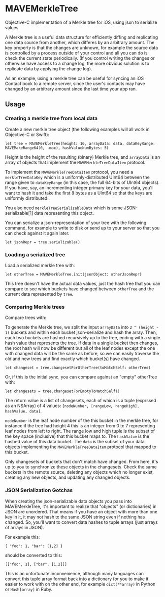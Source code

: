 # MAVEMerkleTree

Objective-C implementation of a Merkle tree for iOS, using json to serialize values.

A Merkle tree is a useful data structure for efficiently diffing and replicating one data source
from another, which differes by an arbitrary amount. The key property is that the changes are
unknown, for example the source data is controlled by a process outside of your control and all you
can do is check the current state periodically. (If you control writing the changes or otherwise
have access to a change log, the more obvious solution is to replicate data by applying the change
log).

As an example, using a merkle tree can be useful for syncing an iOS Contact book to a remote server,
since the user's contacts may have changed by an arbitrary amount since the last time your app ran.

## Usage

### Creating a merkle tree from local data

Create a new merkle tree object (the following examples will all work in Objective-C or Swift):

```
let tree = MAVEMerkleTree(height: 10, arrayData: data, dataKeyRange: MAVEMakeRange64(0, .max), hashValueNumBytes: 5)
```

Height is the height of the resulting (binary) Merkle tree, and `arrayData` is an array of objects
that implement the `MAVEMerkleTreeDataItem` protocol.

To implement the `MAVEMerkleTreeDataItem` protocol, you need a `merkleTreeDataKey` which is a uniformly-distributed UInt64 between the
range given to `dataKeyRange` (in this case, the full 64-bits of UInt64 objects). If you have, say,
an incrementing integer primary key for your data, you'll want to hash it and take the first 8 bytes
as a UInt64 so that the keys are uniformly distributed.

You also need `merkleTreeSerializableData` which is some JSON-serializable[1] data representing this
object.

You can serialize a json-representation of your tree with the following command, for example to
write to disk or send up to your server so that you can check against it again later.

```
let jsonRepr = tree.serializable()
```

### Loading a serialized tree

Load a serialized merkle tree with:

```
let otherTree = MAVEMerkleTree.init(jsonObject: otherJsonRepr)
```

This tree doesn't have the actual data values, just the hash tree that you can compare to see which
buckets have changed between `otherTree` and the current data represented by `tree`.

### Comparing Merkle trees

Compare trees with:

To generate the Merkle tree, we split the input `arrayData` into `2 ^ (height - 1)` buckets and within
each bucket json-serialize and hash the array. Then, each two buckets are hashed recursively up to
the tree, ending with a single hash value that represents the tree. If data in a single bucket then
changes, the root hash will now be different but all of the leaf nodes except the one with changed
data will be the same as before, so we can easily traverse the old and new trees and find exactly
which bucket(s) have changed.

```
let changeset = tree.changesetForOtherTree(toMatchSelf: otherTree)
```

Or, if this is the initial sync, you can compare against an "empty" otherTree with:

```
let changesets = tree.changesetForEmptyToMatchSelf()
```

The return value is a list of changesets, each of which is a tuple (exprssed as an NSArray) of 4 values: `[nodeNumber, [rangeLow, rangeHigh], hashValue, data]`. 

`nodeNumber` is the leaf node number of the this bucket in the merkle tree, for instance if the tree
had height 4 this is an integer from 0 to 7 representing leaf nodes from left to right. The range
low and high tuple is the subset of the key space (inclusive) that this bucket maps to. The
`hashValue` is the hashed value of this data bucket. The `data` is the subset of your data objects
implementing the `MAVEMerkleTreeDataItem` protocol that mapped to this bucket.

Only changesets of buckets that don't match have changed. From here, it's up to you to synchronize
these objects in the changesets. Check the same buckets in the remote source, deleting any objects
which no longer exist, creating any new objects, and updating any changed objects.


### JSON Serialization Gotchas

When creating the json-serializable data objects you pass into MAVEMerkleTree, it's important to
realize that "objects" (or dictionaries) in JSON are unordered. That means if you have an object
with more than one key in it, it may not hash to the same JSON string even if nothing has changed.
So, you'll want to convert data hashes to tuple arrays (just arrays of arrays in JSON).

For example this:

```
{ "foo": 1, "bar": [1,2] }
```

should be converted to this:

```
[["foo", 1], ["bar", [1,2]]]
```

This is an unfortunate inconvenience, although many languages can convert this tuple array format
back into a dictionary for you to make it easier to work with on the other end, for example
`dict(**array)` in Python or `Hash[array]` in Ruby.
